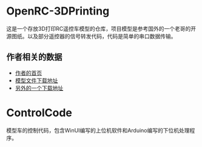 # OpenRC-3DPrinting
这是一个存放3D打印RC遥控车模型的仓库，项目模型是参考国外的一个老哥的开源图纸。以及部分遥控器的信号转发代码，代码是简单的串口数据传输。

## 作者相关的数据
- [作者的首页](https://danielnoree.com/)
- [模型文件下载地址](https://grabcad.com/library/openrc-1-10-3d-printable-rc-truggy)
- [另外的一个下载地址](https://www.thingiverse.com/thing:42198)


# ControlCode 

模型车的控制代码，包含WinUI编写的上位机软件和Arduino编写的下位机处理程序。